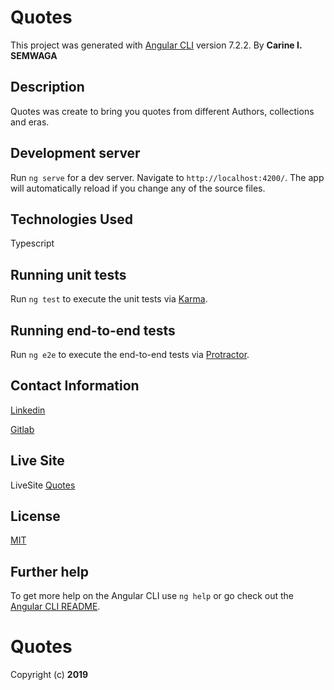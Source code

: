 # Quotes

This project was generated with [Angular CLI](https://github.com/angular/angular-cli) version 7.2.2.
 By **Carine I. SEMWAGA**
 
## Description
 Quotes was create to bring you quotes from different Authors, collections and eras.
 
## Development server

Run `ng serve` for a dev server. Navigate to `http://localhost:4200/`. The app will automatically reload if you change any of the source files.

## Technologies Used
Typescript 

## Running unit tests

Run `ng test` to execute the unit tests via [Karma](https://karma-runner.github.io).

## Running end-to-end tests

Run `ng e2e` to execute the end-to-end tests via [Protractor](http://www.protractortest.org/).

## Contact Information
[Linkedin](https://www.linkedin.com/in/carine-ishimwe-semwaga-29aa11149/)

[Gitlab](https://gitlab.com/Krasivaya?nav_source=navbar)

## Live Site
LiveSite [Quotes](https://krasivaya.github.io/Quotes/)

## License
[MIT](https://choosealicense.com/licenses/mit/)

## Further help

To get more help on the Angular CLI use `ng help` or go check out the [Angular CLI README](https://github.com/angular/angular-cli/blob/master/README.md).
# Quotes
  
 Copyright (c) **2019**
 
